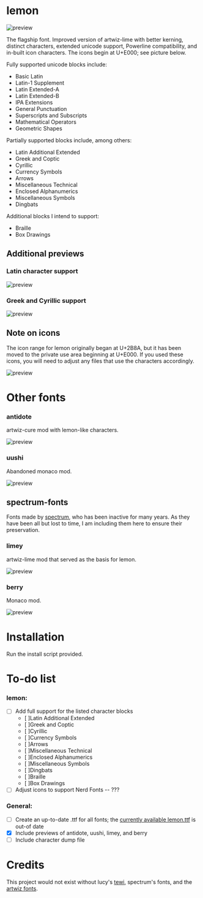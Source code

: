 
# lemon

![preview](https://raw.githubusercontent.com/cmvnd/fonts/master/previews/preview1.png)

The flagship font. Improved version of artwiz-lime with better kerning, distinct characters, extended unicode support, Powerline compatibility, and in-built icon characters. The icons begin at U+E000; see picture below.

Fully supported unicode blocks include:
* Basic Latin
* Latin-1 Supplement
* Latin Extended-A
* Latin Extended-B
* IPA Extensions
* General Punctuation
* Superscripts and Subscripts
* Mathematical Operators
* Geometric Shapes

Partially supported blocks include, among others:
* Latin Additional Extended
* Greek and Coptic
* Cyrillic
* Currency Symbols
* Arrows
* Miscellaneous Technical
* Enclosed Alphanumerics
* Miscellaneous Symbols
* Dingbats

Additional blocks I intend to support:
* Braille
* Box Drawings

## Additional previews

### Latin character support
![preview](https://raw.githubusercontent.com/cmvnd/fonts/master/previews/preview2.png)

### Greek and Cyrillic support
![preview](https://raw.githubusercontent.com/cmvnd/fonts/master/previews/preview3.png)

## Note on icons

The icon range for lemon originally began at U+2B8A, but it has been moved to the private use area beginning at U+E000. If you used these icons, you will need to adjust any files that use the characters accordingly.

![preview](https://raw.githubusercontent.com/cmvnd/fonts/master/previews/icons.png)

# Other fonts

### antidote
artwiz-cure mod with lemon-like characters.

![preview](https://raw.githubusercontent.com/cmvnd/fonts/master/previews/antidote.png)

### uushi
Abandoned monaco mod.

![preview](https://raw.githubusercontent.com/cmvnd/fonts/master/previews/uushi.png)

## spectrum-fonts
Fonts made by [spectrum](https://github.com/speccy), who has been inactive for many years. As they have been all but lost to time, I am including them here to ensure their preservation.

### limey
artwiz-lime mod that served as the basis for lemon.

![preview](https://raw.githubusercontent.com/cmvnd/fonts/master/previews/limey.png)

### berry
Monaco mod.

![preview](https://raw.githubusercontent.com/cmvnd/fonts/master/previews/berry.png)

# Installation

Run the install script provided.

# To-do list

### lemon:
- [ ] Add full support for the listed character blocks
  - [ ]Latin Additional Extended
  - [ ]Greek and Coptic
  - [ ]Cyrillic
  - [ ]Currency Symbols
  - [ ]Arrows
  - [ ]Miscellaneous Technical
  - [ ]Enclosed Alphanumerics
  - [ ]Miscellaneous Symbols
  - [ ]Dingbats
  - [ ]Braille
  - [ ]Box Drawings
- [ ] Adjust icons to support Nerd Fonts -- ???

### General:
- [ ] Create an up-to-date .ttf for all fonts; the [currently available lemon.ttf](https://github.com/fennerm/artwiz-lemon-ttf) is out-of date
- [x] Include previews of antidote, uushi, limey, and berry
- [ ] Include character dump file

# Credits

This project would not exist without lucy's [tewi](https://github.com/lucy/tewi-font), spectrum's fonts, and the [artwiz fonts](http://artwizaleczapka.sourceforge.net/).

